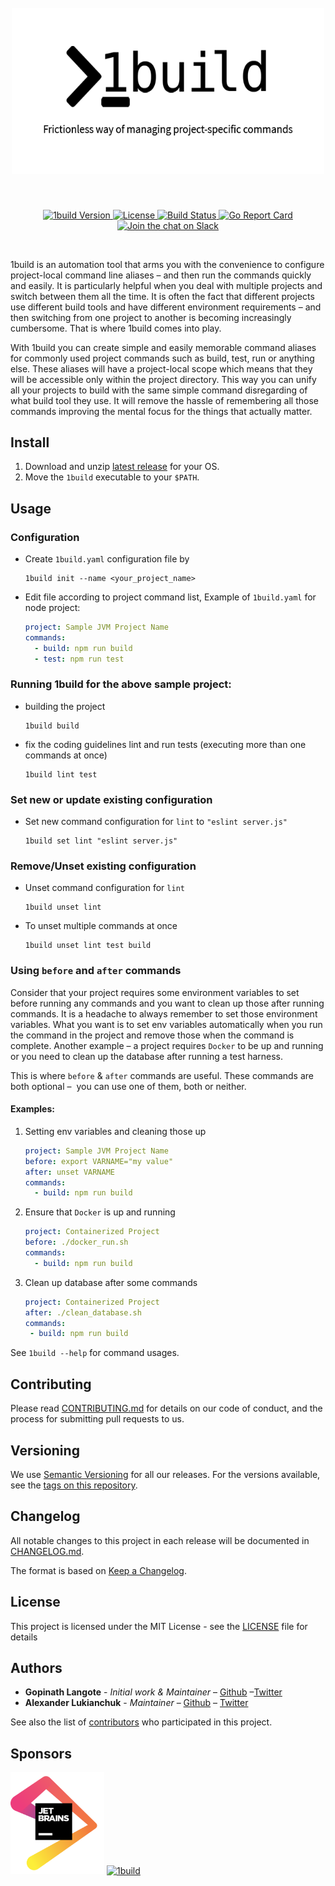 <h1 align="center">
  <br>
  <a href="https://github.com/gopinath-langote/1build">
    <img src="https://github.com/gopinath-langote/1build/blob/master/docs/assets/1build-logo.png?raw=true" alt="1build" width="500"></a>
  <br>
</h1>

<br>

<p align="center">
  <a href="https://github.com/gopinath-langote/1build/releases/latest">
    <img src="https://img.shields.io/github/release/gopinath-langote/1build?label=version" alt="1build Version">
  </a>
  <a href="https://github.com/gopinath-langote/1build/blob/master/LICENSE">
    <img src="https://img.shields.io/github/license/gopinath-langote/1build" alt="License">
  </a>
  <a href="https://travis-ci.org/gopinath-langote/1build">
      <img src="https://travis-ci.org/gopinath-langote/1build.svg?branch=master" alt="Build Status">
  </a>
  <a href="https://goreportcard.com/report/github.com/gopinath-langote/1build">
        <img src="https://goreportcard.com/badge/github.com/gopinath-langote/1build" alt="Go Report Card">
    </a>
  <a href="https://join.slack.com/t/1buildteam/shared_invite/enQtNzM4OTY5NzMyNzU1LWFmY2I1NjY0MTQyMGFiZTNkN2IwMTRjNjhkYzgxMjY4ZDAwY2JjYWI5NTg4NTllYmEyM2FjN2M0OTNjNDJhNTU">
          <img src="https://img.shields.io/badge/slack-@1buildteam-yellow.svg?logo=slack" alt="Join the chat on Slack">
      </a>  
</p>

<br>

1build is an automation tool that arms you with the convenience to configure project-local command line aliases – and then
run the commands quickly and easily. It is particularly helpful when you deal with multiple projects and switch between
them all the time. It is often the fact that different projects use different build tools and have different environment
requirements – and then switching from one project to another is becoming increasingly cumbersome. That is where 1build comes
into play.

With 1build you can create simple and easily memorable command aliases for commonly used project commands such as build,
test, run or anything else. These aliases will have a project-local scope which means that they will be accessible only
within the project directory. This way you can unify all your projects to build with the same simple command disregarding
of what build tool they use. It will remove the hassle of remembering all those commands improving the mental focus for
the things that actually matter.

## Install
1. Download and unzip [latest release](https://github.com/gopinath-langote/1build/releases/latest) for your OS.
2. Move the `1build` executable to your `$PATH`.

## Usage

### Configuration
- Create `1build.yaml` configuration file by 
  ```console
  1build init --name <your_project_name>
  ```
- Edit file according to project command list, Example of `1build.yaml` for node project:
    ```yaml
    project: Sample JVM Project Name
    commands:
      - build: npm run build
      - test: npm run test
    ```

### Running 1build for the above sample project:

- building the project
  ```console
  1build build
  ```

- fix the coding guidelines lint and run tests (executing more than one commands at once)
  ```console
  1build lint test
  ```

### Set new or update existing configuration

- Set new command configuration for `lint` to `"eslint server.js"`
   ```console
   1build set lint "eslint server.js"
   ```
### Remove/Unset existing configuration

- Unset command configuration for `lint`
   ```console
   1build unset lint
   ```

- To unset multiple commands at once
  ```console
  1build unset lint test build
  ```

### Using `before` and `after` commands
Consider that your project requires some environment variables to set before running any 
commands and you want to clean up those after running commands. It is a headache to always
remember to set those environment variables. What you want is to set env variables automatically 
when you run the command in the project and remove those when the command is complete. 
Another example – a project requires `Docker` to be up
and running or you need to clean up the database after running a test harness.

This is where `before` & `after` commands are useful. These commands are both optional – 
you can use one of them, both or neither.

#### Examples:
1. Setting env variables and cleaning those up
    ```yaml
    project: Sample JVM Project Name
    before: export VARNAME="my value"
    after: unset VARNAME
    commands:
      - build: npm run build
    ```

2. Ensure that `Docker` is up and running
    ```yaml
    project: Containerized Project
    before: ./docker_run.sh
    commands:
      - build: npm run build
    ```

3. Clean up database after some commands
     ```yaml
    project: Containerized Project
    after: ./clean_database.sh
    commands:
      - build: npm run build
    ```

See `1build --help` for command usages.

## Contributing

Please read [CONTRIBUTING.md](https://github.com/gopinath-langote/1build/blob/master/CONTRIBUTING.md) for details on our code of conduct, and the process for submitting pull requests to us.

## Versioning

We use [Semantic Versioning](http://semver.org/) for all our releases. For the versions available, see the [tags on this repository](https://github.com/gopinath-langote/1build/tags).

## Changelog
All notable changes to this project in each release will be documented in [CHANGELOG.md](https://github.com/gopinath-langote/1build/blob/master/docs/CHANGELOG.md).

The format is based on [Keep a Changelog](https://keepachangelog.com/en/1.0.0/).

## License

This project is licensed under the MIT License - see the [LICENSE](LICENSE) file for details

## Authors

* **Gopinath Langote** - *Initial work & Maintainer* – [Github](https://github.com/gopinath-langote/) –[Twitter](https://twitter.com/GopinathLangote)
* **Alexander Lukianchuk** - *Maintainer* – [Github](https://github.com/landpro) – [Twitter](https://twitter.com/landpro)

See also the list of [contributors](https://github.com/gopinath-langote/1build/contributors) who participated in this project.

## Sponsors

<a href="https://www.jetbrains.com/?from=github.com/gopinath-langote/1build">
    <img src="https://github.com/gopinath-langote/1build/blob/master/docs/assets/jetbrains.png?raw=true" alt="1build" width="150"></a>
<a href="https://www.1password.com/?from=github.com/gopinath-langote/1build">
    <img src="https://github.com/gopinath-langote/1build/blob/master/docs/assets/1password.png?raw=true" alt="1build" width="300"></a>
 
